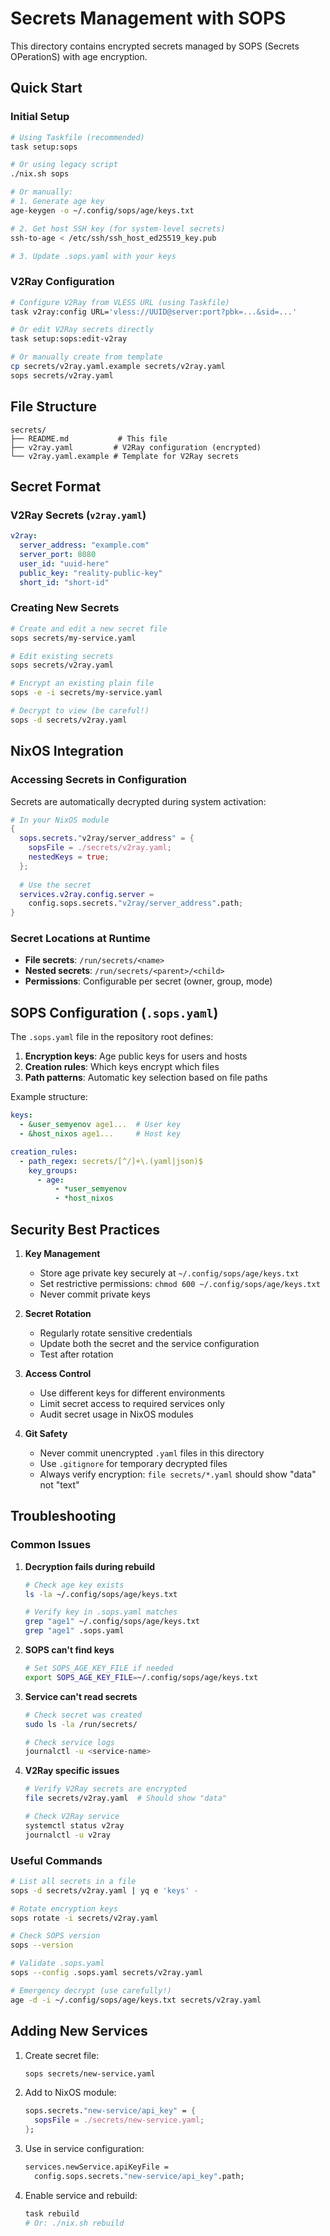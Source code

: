# Secrets Management with SOPS

This directory contains encrypted secrets managed by SOPS (Secrets OPerationS) with age encryption.

## Quick Start

### Initial Setup

```bash
# Using Taskfile (recommended)
task setup:sops

# Or using legacy script
./nix.sh sops

# Or manually:
# 1. Generate age key
age-keygen -o ~/.config/sops/age/keys.txt

# 2. Get host SSH key (for system-level secrets)
ssh-to-age < /etc/ssh/ssh_host_ed25519_key.pub

# 3. Update .sops.yaml with your keys
```

### V2Ray Configuration

```bash
# Configure V2Ray from VLESS URL (using Taskfile)
task v2ray:config URL='vless://UUID@server:port?pbk=...&sid=...'

# Or edit V2Ray secrets directly
task setup:sops:edit-v2ray

# Or manually create from template
cp secrets/v2ray.yaml.example secrets/v2ray.yaml
sops secrets/v2ray.yaml
```

## File Structure

```
secrets/
├── README.md           # This file
├── v2ray.yaml         # V2Ray configuration (encrypted)
└── v2ray.yaml.example # Template for V2Ray secrets
```

## Secret Format

### V2Ray Secrets (`v2ray.yaml`)

```yaml
v2ray:
  server_address: "example.com"
  server_port: 8080
  user_id: "uuid-here"
  public_key: "reality-public-key"
  short_id: "short-id"
```

### Creating New Secrets

```bash
# Create and edit a new secret file
sops secrets/my-service.yaml

# Edit existing secrets
sops secrets/v2ray.yaml

# Encrypt an existing plain file
sops -e -i secrets/my-service.yaml

# Decrypt to view (be careful!)
sops -d secrets/v2ray.yaml
```

## NixOS Integration

### Accessing Secrets in Configuration

Secrets are automatically decrypted during system activation:

```nix
# In your NixOS module
{
  sops.secrets."v2ray/server_address" = {
    sopsFile = ./secrets/v2ray.yaml;
    nestedKeys = true;
  };
  
  # Use the secret
  services.v2ray.config.server = 
    config.sops.secrets."v2ray/server_address".path;
}
```

### Secret Locations at Runtime

- **File secrets**: `/run/secrets/<name>`
- **Nested secrets**: `/run/secrets/<parent>/<child>`
- **Permissions**: Configurable per secret (owner, group, mode)

## SOPS Configuration (`.sops.yaml`)

The `.sops.yaml` file in the repository root defines:

1. **Encryption keys**: Age public keys for users and hosts
2. **Creation rules**: Which keys encrypt which files
3. **Path patterns**: Automatic key selection based on file paths

Example structure:
```yaml
keys:
  - &user_semyenov age1...  # User key
  - &host_nixos age1...     # Host key

creation_rules:
  - path_regex: secrets/[^/]+\.(yaml|json)$
    key_groups:
      - age:
          - *user_semyenov
          - *host_nixos
```

## Security Best Practices

1. **Key Management**
   - Store age private key securely at `~/.config/sops/age/keys.txt`
   - Set restrictive permissions: `chmod 600 ~/.config/sops/age/keys.txt`
   - Never commit private keys

2. **Secret Rotation**
   - Regularly rotate sensitive credentials
   - Update both the secret and the service configuration
   - Test after rotation

3. **Access Control**
   - Use different keys for different environments
   - Limit secret access to required services only
   - Audit secret usage in NixOS modules

4. **Git Safety**
   - Never commit unencrypted `.yaml` files in this directory
   - Use `.gitignore` for temporary decrypted files
   - Always verify encryption: `file secrets/*.yaml` should show "data" not "text"

## Troubleshooting

### Common Issues

1. **Decryption fails during rebuild**
   ```bash
   # Check age key exists
   ls -la ~/.config/sops/age/keys.txt
   
   # Verify key in .sops.yaml matches
   grep "age1" ~/.config/sops/age/keys.txt
   grep "age1" .sops.yaml
   ```

2. **SOPS can't find keys**
   ```bash
   # Set SOPS_AGE_KEY_FILE if needed
   export SOPS_AGE_KEY_FILE=~/.config/sops/age/keys.txt
   ```

3. **Service can't read secrets**
   ```bash
   # Check secret was created
   sudo ls -la /run/secrets/
   
   # Check service logs
   journalctl -u <service-name>
   ```

4. **V2Ray specific issues**
   ```bash
   # Verify V2Ray secrets are encrypted
   file secrets/v2ray.yaml  # Should show "data"
   
   # Check V2Ray service
   systemctl status v2ray
   journalctl -u v2ray
   ```

### Useful Commands

```bash
# List all secrets in a file
sops -d secrets/v2ray.yaml | yq e 'keys' -

# Rotate encryption keys
sops rotate -i secrets/v2ray.yaml

# Check SOPS version
sops --version

# Validate .sops.yaml
sops --config .sops.yaml secrets/v2ray.yaml

# Emergency decrypt (use carefully!)
age -d -i ~/.config/sops/age/keys.txt secrets/v2ray.yaml
```

## Adding New Services

1. Create secret file:
   ```bash
   sops secrets/new-service.yaml
   ```

2. Add to NixOS module:
   ```nix
   sops.secrets."new-service/api_key" = {
     sopsFile = ./secrets/new-service.yaml;
   };
   ```

3. Use in service configuration:
   ```nix
   services.newService.apiKeyFile = 
     config.sops.secrets."new-service/api_key".path;
   ```

4. Enable service and rebuild:
   ```bash
   task rebuild
   # Or: ./nix.sh rebuild
   ```